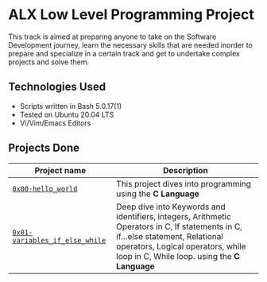 # ALX Low Level Programming Project

This track is aimed at preparing anyone to take on the Software Development journey, learn the necessary skills that are needed inorder to prepare and specialize in a certain track and get to undertake complex projects and solve them.

## Technologies Used
* Scripts written in Bash 5.0.17(1)
* Tested on Ubuntu 20.04 LTS
* Vi/Vim/Emacs Editors

## Projects Done

| Project name | Description |
| ------------ | ----------- |
| [`0x00-hello_world`](https://github.com/ayub-kimani/alx-low_level_programming/tree/master/0x00-hello_world) | This project dives into programming using the **C Language** |
| [`0x01-variables_if_else_while`](https://github.com/ayub-kimani/alx-low_level_programming/tree/master/0x01-variables_if_else_while) | Deep dive into Keywords and identifiers, integers, Arithmetic Operators in C, If statements in C, if…else statement, Relational operators, Logical operators, while loop in C, While loop. using the **C Language** |
